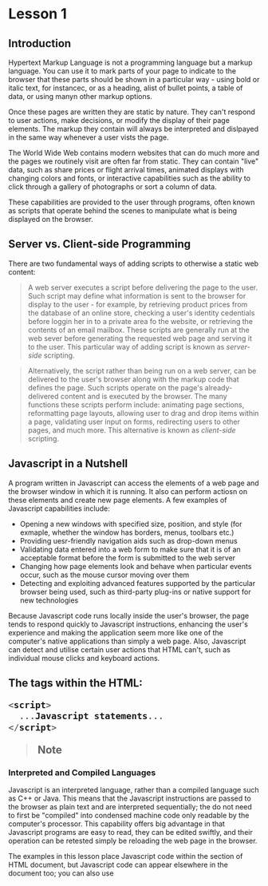 # Lesson 1

## Introduction

Hypertext Markup Language is not a programming language but a markup language.
You can use it to mark parts of your page to indicate to the browser that these
parts should be shown in a particular way - using bold or italic text, for instancec, or
as a heading, alist of bullet points, a table of data, or using manyn other markup options.

Once these pages are written they are static by nature. They can't respond to user actions,
make decisions, or modify the display of their page elements. The markup they contain will always
be interpreted and dislpayed in the same way whenever a user vists the page.

The World Wide Web contains modern websites that can do much more and the pages we routinely visit are often
far from static. They can contain "live" data, such as share prices or flight arrival times,
animated displays with changing colors and fonts, or interactive capabilities such as the ability
to click through a gallery of photographs or sort a column of data.

These capabilities are provided to the user through programs, often known as scripts 
that operate behind the scenes to manipulate what is being displayed on the browser.

## Server vs. Client-side Programming

There are two fundamental ways of adding scripts to otherwise a static web content:
> A web server executes a script before delivering the page to the user. Such script may define what 
  information is sent to the browser for display to the user - for example, by retrieving product prices
  from the database of an online store, checking a user's identity cedentials before loggin her in to a private
  area fo the website, or retrieving the contents of an email mailbox.
  These scripts are generally run at the web sever before generating the requested web page and serving
  it to the user. This particular way of adding script is known as *server-side* scripting.

> Alternatively, the script rather than being run on a web server, can be delivered to the user's browser
  along with the markup code that defines the page. Such scripts operate on the page's already-delivered content
  and is executed by the browser.
  The many functions these scripts perform include: animating page sections, reformatting page layouts, allowing
  user to drag and drop items within a page, validating user input on forms, redirecting users to other pages,
  and much more. This alternative is known as *client-side* scripting.

## Javascript in a Nutshell

A program written in Javascript can access the elements of a web page and the browser window in which it is running.
It also can perform actiosn on these elements and create new page elements. A few examples of Javascript capabilities include:
* Opening a new windows with specified size, position, and style (for exmaple, whether the window has borders, menus, toolbars etc.)
* Providing uesr-friendly navigation aids such as drop-down menus
* Validating data entered into a web form to make sure that it is of an acceptable format before the form is submitted to the web server
* Changing how page elements look and behave when particular events occur, such as the mouse cursor moving over them
* Detecting and exploiting advanced features supported by the particular browser being used, such as third-party plug-ins or native support for new technologies

Because Javascript code runs locally inside the user's browser, the page tends to respond quickly to Javascript instructions, enhancing the user's experience and making the application seem more like one of the computer's native applications than simply a web page. Also, Javascript can detect and utilise certain user actions that HTML can't, such as individual mouse clicks and keyboard actions.

## The <script> tag

Whenever a user requests a page, any Javscript programs that page contains are passed to the browser along with page content. 
Inclduing Javascript statements directly into the HTML code is done by placing them between <script> and </script> tags within the HTML:
```javascript
<script>
  ...Javascript statements...
</script>
```
>Note
### Interpreted and Compiled Languages

Javascript is an interpreted language, rather than a compiled language such as C++ or Java. This means that the Javascript instructions are passed to the browser as plain text and are interpreted sequentially; the do not need to first be "compiled" into condensed machine code only readable by the computer's processor. This capability offers big advantage in that Javascript programs are easy to read, they can be edited swiftly, and their operation can be retested simply be reloading the web page in the browser.

The examples in this lesson place Javascript code within the <body> section of HTML document, but Javascript code can appear elsewhere in the document too; you can also use <script> to load Javascsript code stored in an external file.

## Introducing the DOM

A Document Object Model (DOM) is a conceptual way of visualising a document and its contents.

Each time a web browser is asked to load and display a page, it needs to interpret (*parse*) the source code contained in the HTML file comprising the page. As part of this parsing process, the browser creates a type of internal model known as DOM representation based on the content of the loaded document. It is this model that the browser then refers to when rendering the visible page. You can use Javascript to access and edit the various parts of the DOM representation, at the same time changing the way the user sees and interacts with the page in view.

## The *window* and *document* Objects

Each time a browser loads and displays a page, it creates in memory an internal representation of the page and all its elements, the DOM. In the DOM, elements of your web page have a logical, heirarchical structure, like a tree of interconnected patent and child objects. THese objects, and their interconnections, form a conceptual model of the web page and the browser that contains and displays it. Each object also has a list of properties that describe it, and a number of methods you can also use to manipulate those properties using Javascript.

Right at the top of the hierarchical tree is the browser *window* object. This object is a parent or ancestor to everything else in the DOM representation of your page.

The *window* object has various child objects. The first child object and the one that will be used for more frequently is the *document* object. Any HTML page loaded into the browser creates a *document* object containing all the HTML and other resources that go into making up the displayed page. ALl this information is accessible via Javascript as a parent-child hierarchy of objects, each with its own properties and methods.

The other children of the *window* object are the *location* object (containing details of the URL of the currently loaded page), the *history* object (containing details of the browser's previously visited pages), and the *navigator* object (which stores details of the browser type, version, and capabilities). We'll look in detail at these objects in Lesson 5.

## Object Notation

The notation to represent objects within the tree uses the dot or period:
```javascript
parent.child
```

As an example, the *location* object is referred to as a the child of the *window* object, so in the DOM it is referred to like this:
```javascript
window.location
```

>Tip
### Extending DOT Notation

This notation can be extended as many times necessary to represent any object in the tree.
For example,
```javascript
object1.object2.object3
```
represents *object3*, whose parent is *object2*, which itself is a child of *object1*. 

Since the <body> section of a HTML page is represented in the DOM as a child element of the *document* object, you would access it like this:
  ```javascript
  window.document.body
  ```
The last item in the sequence can also be, istead of another object, a propertyor method of the parent object:
  ```javascript
  object1.object2.property
  object1.object2.method
  ```
For example, suppose that you want to access the *title* property of the current document, as specified by the HTML <title>...</title> tags. You simply use:
  ```javascript
  window.document.title
  ```

>Tip
#### A Handy Shortcut
The *window* object always contains the current browser window, so you can refer to *window.document* to access the current document. As a shortcut, you can also simply use *document* instead of *window.document*; this also refers to the current document.
If you have several windows open, or if you are using a frameset, separate *window* and *document* object exist for each window or frame. To refer to one of these documents, you need to use the relevant window name and document name belonging to the window or frame.

## Talking to the User

Methods associated with the *window* and *document* objects which provides a means of talk to the user include:
```javascript
window.alert
```
The *window* object, is at the top of the DOM hierarchy and represents the browser window that's displaying the page. WHen you call *alert()* method, the browser pops open a dialog displaying your message, along with an OK button. Here is an example:
```javascript
<script>window.alert("Here is my message");</script>
```
This is the first working example of the dot notation. Here we are calling the *alert()* method of the *window* object, so our object.method notation becomes *window.alert*.

>Tip
#### Another Handy Shortcut
You can leave the *window* object out of the statement. Because the *window* object is the top of the DOM hierarchy (sometimes referred to as **global object**), any methods called without direct reference to their parent object are assumed to belong to the *window* object. Therefore:
```javascript
<script>alert("Here is my message")</script>
```
Works fine!

Notice that the line of text inside the parentheses () is contained within quotation marks. These can be single or double qoutes, but they must be there; otherwise, an error will be occur.

This line of code, when executed in the browser, pops up a *window.alert()* dialog.

>Tip
#### Understanding Model Dialogs
Until the user clicks OK, they are prevented from doing anything else. A dialog that behaves this way is known as a model dialog.

## document.write()

The *write* method of the *document* object instead of popping up a dialog, writes characters directly into the DOM of the document.
```javascript
<script>document.write("Here is another message");<script>
```

>Note
In fact, *document.write* is not a favourable way of writing content to the page; it has loads of limitations, both in terms of functions and in terms of coding style and maintainability. It has largely fallen into disuse for Javascript programming. It will be used for only showing the basic principles of the language.

**See Lesson1-2.html for Javascript statement on *document.write()* **
----
## Try It Yourself
### Lesson1.html

Have a look at the simple HTML document in Lesson1.html.
* Create your own document called *Lesson1.html* in your text editor and enter the code from Lesson1.html.
* Save it to a convenient place on your computer, and then open it with your web browser or various web browsers.
* Make sure to save the file under *.html* extension otherwise the browser will not open it properly.

You should see a pop-up dialog with the message "Good Rising World!" in the dialog.

## Reading a Property of the *document* Object

Previously we talked about how objects in the DOM tree have properties and methods. How the *write* method of the *document* object to output text to the page; now lets try reading one of the properties of the *document* object. Let's use *document.title* property, which contains the title as defined in the HTML <title> element of the page.

Edit *Lesson1.html* in your text editor, and change the call to the *window.alert()* method to the following:
```javascript
alert(document.title);
```
Notice that *document.title* is NOT now enclosed in quotation marks. If it were, Javascript would infer that you wanted to output the string "document.title" as literal text. Without the quote marks, Javascript sends to the alert() method the value contained in the *document.title* property. Open the file with your browser and see the result.

**See Lesson1-3.html for more Javascript statement on *alert(document.title)* **
## Summary

You were introduced with the concepts of server-side and client-side sccripting and read contents of Javascript and Document Object Model. You had an overview of the sorts of things Javascript can do to enhance web pages and improve the experiences for users.

Additionally, you learned about the basic structure of Document Object Model and how Javascript can access particular object and their properties and use the methods belonging to those objects.

## Exercise

Try rewriting the script of *alert(document.title)* to *document.lastModified* property, which contains the date and time that the web page was last changed. (Note - property names are case sensitive - note the "M").

Also see if you can use *document.write()* in place of *alert()* to write the property dirrectly into the page.

Try the code from this lesson in many different browsers and see the differences that might occur when the pages are being displayed in these browsers. 
